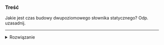 ### Treść
Jakie jest czas budowy dwupoziomowego słownika statycznego? Odp. uzasadnij.

------
<details><summary>Rozwiązanie</summary>
<p>

